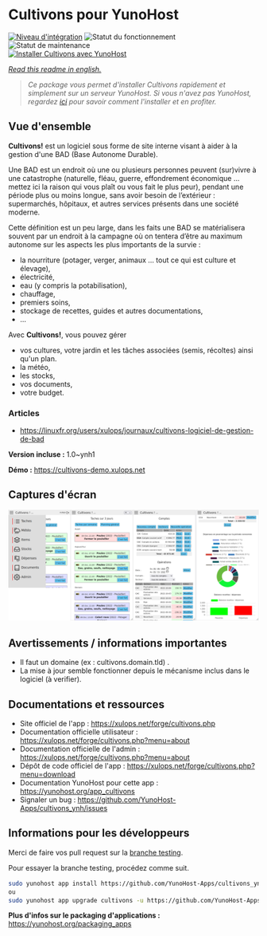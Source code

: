 <!--
N.B.: This README was automatically generated by https://github.com/YunoHost/apps/tree/master/tools/README-generator
It shall NOT be edited by hand.
-->

# Cultivons pour YunoHost

[![Niveau d'intégration](https://dash.yunohost.org/integration/cultivons.svg)](https://dash.yunohost.org/appci/app/cultivons) ![Statut du fonctionnement](https://ci-apps.yunohost.org/ci/badges/cultivons.status.svg) ![Statut de maintenance](https://ci-apps.yunohost.org/ci/badges/cultivons.maintain.svg)  
[![Installer Cultivons avec YunoHost](https://install-app.yunohost.org/install-with-yunohost.svg)](https://install-app.yunohost.org/?app=cultivons)

*[Read this readme in english.](./README.md)*

> *Ce package vous permet d'installer Cultivons rapidement et simplement sur un serveur YunoHost.
Si vous n'avez pas YunoHost, regardez [ici](https://yunohost.org/#/install) pour savoir comment l'installer et en profiter.*

## Vue d'ensemble

__Cultivons!__ est un logiciel sous forme de site interne visant à aider à la gestion d'une BAD (Base Autonome Durable).

Une BAD est un endroit où une ou plusieurs personnes peuvent (sur)vivre à une catastrophe (naturelle, fléau, guerre, effondrement économique … mettez ici la raison qui vous plaît ou vous fait le plus peur), pendant une période plus ou moins longue, sans avoir besoin de l’extérieur : supermarchés, hôpitaux, et autres services présents dans une société moderne.

Cette définition est un peu large, dans les faits une BAD se matérialisera souvent par un endroit à la campagne où on tentera d’être au maximum autonome sur les aspects les plus importants de la survie :

- la nourriture (potager, verger, animaux … tout ce qui est culture et élevage),
- électricité,
- eau (y compris la potabilisation),
- chauffage,
- premiers soins,
- stockage de recettes, guides et autres documentations,
- ...

Avec __Cultivons!__, vous pouvez gérer 
- vos cultures, votre jardin et les tâches associées (semis, récoltes) ainsi qu'un plan.
- la météo,
- les stocks,
- vos documents,
- votre budget.

### Articles
- https://linuxfr.org/users/xulops/journaux/cultivons-logiciel-de-gestion-de-bad


**Version incluse :** 1.0~ynh1

**Démo :** https://cultivons-demo.xulops.net

## Captures d'écran

![Capture d'écran de Cultivons](./doc/screenshots/cultivonsfull.png)

## Avertissements / informations importantes

- Il faut un domaine (ex : cultivons.domain.tld) .
- La mise à jour semble fonctionner depuis le mécanisme inclus dans le logiciel (à verifier).

## Documentations et ressources

* Site officiel de l'app : <https://xulops.net/forge/cultivons.php>
* Documentation officielle utilisateur : <https://xulops.net/forge/cultivons.php?menu=about>
* Documentation officielle de l'admin : <https://xulops.net/forge/cultivons.php?menu=about>
* Dépôt de code officiel de l'app : <https://xulops.net/forge/cultivons.php?menu=download>
* Documentation YunoHost pour cette app : <https://yunohost.org/app_cultivons>
* Signaler un bug : <https://github.com/YunoHost-Apps/cultivons_ynh/issues>

## Informations pour les développeurs

Merci de faire vos pull request sur la [branche testing](https://github.com/YunoHost-Apps/cultivons_ynh/tree/testing).

Pour essayer la branche testing, procédez comme suit.

``` bash
sudo yunohost app install https://github.com/YunoHost-Apps/cultivons_ynh/tree/testing --debug
ou
sudo yunohost app upgrade cultivons -u https://github.com/YunoHost-Apps/cultivons_ynh/tree/testing --debug
```

**Plus d'infos sur le packaging d'applications :** <https://yunohost.org/packaging_apps>
